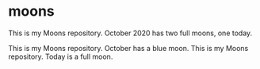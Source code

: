 # moons

This is my Moons repository. October 2020 has two full moons, one today.

This is my Moons repository. October has a blue moon.
This is my Moons repository. Today is a full moon.


